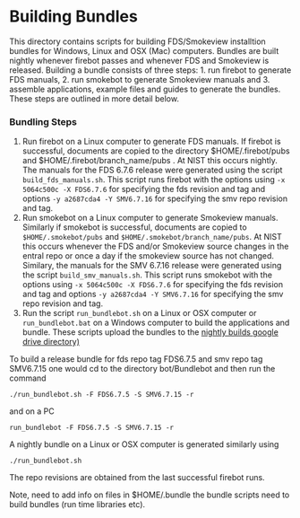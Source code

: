 #  Building Bundles

This directory contains scripts for building FDS/Smokeview installtion bundles for Windows, Linux and OSX (Mac) computers.
Bundles are built nightly whenever firebot passes and whenever FDS and Smokeview is released.
Building a bundle consists of three steps: 1. run firebot to generate FDS manuals, 2. run smokebot to generate
Smokeview manuals and 3. assemble applications, example files and guides to generate the bundles.
These steps are outlined in more detail below.

### Bundling Steps

1. Run firebot on a Linux computer to generate FDS manuals. If firebot is successful, documents are copied to the
directory $HOME/.firebot/pubs and $HOME/.firebot/branch_name/pubs . At NIST this occurs nightly.
The manuals for the FDS 6.7.6 release were generated using the script `build_fds_manuals.sh`. This script runs
firebot with the options 
using `-x 5064c500c -X FDS6.7.6` for specifying the fds revision and tag  and options `-y a2687cda4 -Y SMV6.7.16`  for 
specifying the smv repo revision and tag.
2. Run smokebot on a Linux computer to generate Smokeview manuals. Similarly if smokebot is successful,
documents are copied to `$HOME/.smokebot/pubs` and `$HOME/.smokebot/branch_name/pubs`. 
At NIST this occurs whenever the FDS and/or Smokeview source changes in the entral repo or once a day if the smokeview source has not changed.
Similary, the manuals for the SMV 6.7.16 release were generated using the script `build_smv_manuals.sh`. This script runs
smokebot with the options 
using `-x 5064c500c -X FDS6.7.6` for specifying the fds revision and tag  and options `-y a2687cda4 -Y SMV6.7.16`  for 
specifying the smv repo revision and tag.
3. Run the script `run_bundlebot.sh` on a Linux or OSX computer or `run_bundlebot.bat` on a Windows computer
to build the applications and bundle.  These scripts upload the bundles to the 
[nightly builds google drive directory)](https://drive.google.com/drive/folders/1X-gRYGPGtcewgnNiNBuho3U8zDFVqFsC?usp=sharing)

To build a release bundle for fds repo tag FDS6.7.5 and smv repo tag SMV6.7.15 one would cd to the directory bot/Bundlebot and
then run the command
```
./run_bundlebot.sh -F FDS6.7.5 -S SMV6.7.15 -r
```
and on a PC
```
run_bundlebot -F FDS6.7.5 -S SMV6.7.15 -r
```

A nightly bundle on a Linux or OSX computer is generated similarly using
```
./run_bundlebot.sh 
```
The repo revisions are obtained from the last successful firebot runs.

Note, need to add info on files in $HOME/.bundle the bundle scripts need to build bundles (run time libraries etc).



